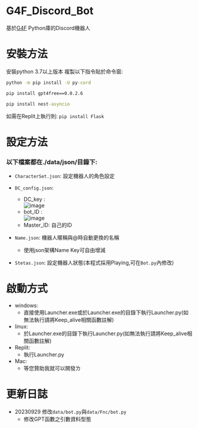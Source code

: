 # G4F_Discord_Bot
基於<a href="https://pypi.org/project/gpt4free/0.0.2.6/">G4F</a> Python庫的Discord機器人

# 安裝方法
安裝python 3.7以上版本
複製以下指令貼於命令窗:
```cmd
python -m pip install -U py-cord

pip install gpt4free==0.0.2.6

pip install nest-asyncio
```
如需在Replit上執行則:
`pip install Flask`

# 設定方法
### 以下檔案都在./data/json/目錄下:

- `CharacterSet.json`: 設定機器人的角色設定

- `DC_config.json`:
  - DC_key :<br>
  ![image](https://github.com/LilyRasPi0502/G4F_Discord_Bot/assets/115215163/45a4f069-73dc-48f1-8f73-979c81f67f77)
  - bot_ID :<br>
  ![image](https://github.com/LilyRasPi0502/G4F_Discord_Bot/assets/115215163/99d63831-3b17-452f-838c-8c3088d8a33c)
  - Master_ID: 自己的ID

- `Name.json`: 機器人暱稱與@時自動更換的名稱
  - 使用json架構Name Key可自由增減

- `Stetas.json`: 設定機器人狀態(本程式採用Playing,可在`Bot.py`內修改)

# 啟動方式
- windows:
  - 直接使用Launcher.exe或於Launcher.exe的目錄下執行Launcher.py(如無法執行請將Keep_alive相關函數註解)
- linux:
  - 於Launcher.exe的目錄下執行Launcher.py(如無法執行請將Keep_alive相關函數註解)
- Replit:
  - 執行Launcher.py
- Mac:
  - 等您贊助我就可以開發ㄌ

# 更新日誌
- 20230929 修改`data/bot.py`與`data/Fnc/bot.py`
  - 修改GPT函數之引數資料型態
